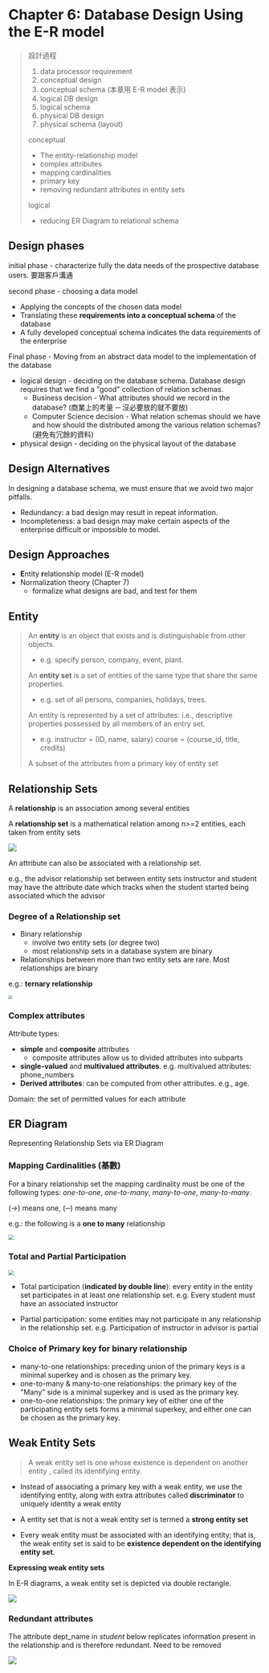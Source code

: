 # Chapter 6: Database Design Using the E-R model

> 設計過程
> 
> 1. data processor requirement
> 2. conceptual design
> 3. conceptual schema (本章用 E-R model 表示)
> 4. logical DB design
> 5. logical schema
> 6. physical DB design
> 7. physical schema (layout)
> 
> conceptual
> 
> + The entity-relationship model
> + complex attributes
> + mapping cardinalities
> + primary key
> + removing redundant attributes in entity sets
> 
> logical
> 
> + reducing ER Diagram to relational schema

## Design phases

initial phase - characterize fully the data needs of the prospective database users. 要跟客戶溝通

second phase - choosing a data model

+ Applying the concepts of the chosen data model
+ Translating these **requirements into a conceptual schema** of the database
+ A fully developed conceptual schema indicates the data requirements of the enterprise

Final phase - Moving from an abstract data model to the implementation of the database

+ logical design - deciding on the database schema. Database design requires that we find a "good" collection of relation schemas.
  + Business decision - What attributes should we record in the database? (商業上的考量 ─ 沒必要放的就不要放)
  + Computer Science decision - What relation schemas should we have and how should the distributed among the various relation schemas? (避免有冗餘的資料)
+ physical design - deciding on the physical layout of the database

## Design Alternatives

In designing a database schema, we must ensure that we avoid two major pitfalls.

+ Redundancy: a bad design may result in repeat information.
+ Incompleteness: a bad design may make certain aspects of the enterprise difficult or impossible to model.

## Design Approaches

+ **E**ntity **r**elationship model (E-R model)
+ Normalization theory (Chapter 7)
  + formalize what designs are bad, and test for them

## Entity

> An **entity** is an object that exists and is distinguishable from other objects. 
> 
> + e.g. specify person, company, event, plant.
> 
> An **entity set** is a set of entities of the same type that share the same properties.
> 
> + e.g. set of all persons, companies, holidays, trees.
> 
> An entity is represented by a set of attributes: i.e., descriptive properties possessed by all members of an entry set.
> 
> + e.g.
>   instructor = (ID, name, salary)
>   course = (course_id, title, credits)
> 
> A subset of the attributes from a primary key of entity set

## Relationship Sets

A **relationship** is an association among several entities

A **relationship set** is a mathematical relation among n>=2 entities, each taken from entity sets

![](./src/6-1.png)

An attribute can also be associated with a relationship set.

e.g., the advisor relationship set between entity sets instructor and student may have the attribute date which tracks when the student started being associated which the advisor

### Degree of a Relationship set

+ Binary relationship
  + involve two entity sets (or degree two)
  + most relationship sets in a database system are binary
+ Relationships between more than two entity sets are rare. Most relationships are binary

e.g.: **ternary relationship**

<img src="./src/6-5.png" style="zoom:50%;" />

### Complex attributes

Attribute types:

+ **simple** and **composite** attributes
  + composite attributes allow us to divided attributes into subparts
+ **single-valued** and **multivalued attributes**. e.g. multivalued attributes: phone_numbers
+ **Derived attributes**: can be computed from other attributes. e.g., age.

Domain: the set of permitted values for each attribute

## ER Diagram

Representing Relationship Sets via ER Diagram

### Mapping Cardinalities (基數)

For a binary relationship set the mapping cardinality must be one of the following types: *one-to-one*, *one-to-many*, *many-to-one*, *many-to-many*.

(→) means one, (─) means many

e.g.: the following is a **one to many** relationship

<img src="./src/6-4.png" style="zoom: 67%;" />

### Total and Partial Participation

<img src="./src/6-6.png" style="zoom: 67%;" />

+ Total participation (**indicated by double line**): every entity in the entity set participates in at least one relationship set. e.g. Every student must have an associated instructor

+ Partial participation: some entities may not participate in any relationship in the relationship set. e.g. Participation of instructor in advisor is partial

### Choice of Primary key for binary relationship

+ many-to-one relationships: preceding union of the primary keys is a minimal superkey and is chosen as the primary key.
+ one-to-many & many-to-one relationships: the primary key of the "Many" side is a minimal superkey and is used as the primary key.
+ one-to-one relationships: the primary key of either one of the participating entity sets forms a minimal superkey, and either one can be chosen as the primary key.

## Weak Entity Sets

> A weak entity set is one whose existence is dependent on another entity , called its identifying entity.

+ Instead of associating a primary key with a weak entity, we use the identifying entity, along with extra attributes called **discriminator** to uniquely identity a weak entity

+ A entity set that is not a weak entity set is termed a **strong entity set**

+ Every weak entity must be associated with an identifying entity; that is, the weak entity set is said to be **existence dependent on the identifying entity set**.

**Expressing weak entity sets**

In E-R diagrams, a weak entity set is depicted via double rectangle.

![](./src/6-3.png)

### Redundant attributes

The attribute dept_name in *student* below replicates information present in the relationship and is therefore redundant. Need to be removed 

![](./src/6-7.png)

